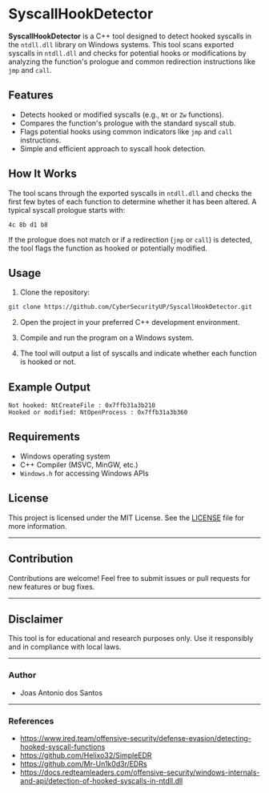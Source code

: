 # SyscallHookDetector

**SyscallHookDetector** is a C++ tool designed to detect hooked syscalls in the `ntdll.dll` library on Windows systems. This tool scans exported syscalls in `ntdll.dll` and checks for potential hooks or modifications by analyzing the function's prologue and common redirection instructions like `jmp` and `call`.

## Features

- Detects hooked or modified syscalls (e.g., `Nt` or `Zw` functions).
- Compares the function's prologue with the standard syscall stub.
- Flags potential hooks using common indicators like `jmp` and `call` instructions.
- Simple and efficient approach to syscall hook detection.

## How It Works

The tool scans through the exported syscalls in `ntdll.dll` and checks the first few bytes of each function to determine whether it has been altered. A typical syscall prologue starts with:

```assembly
4c 8b d1 b8
```

If the prologue does not match or if a redirection (`jmp` or `call`) is detected, the tool flags the function as hooked or potentially modified.

## Usage

1. Clone the repository:

```bash
git clone https://github.com/CyberSecurityUP/SyscallHookDetector.git
```

2. Open the project in your preferred C++ development environment.

3. Compile and run the program on a Windows system.

4. The tool will output a list of syscalls and indicate whether each function is hooked or not.

## Example Output

```plaintext
Not hooked: NtCreateFile : 0x7ffb31a3b210
Hooked or modified: NtOpenProcess : 0x7ffb31a3b360
```

## Requirements

- Windows operating system
- C++ Compiler (MSVC, MinGW, etc.)
- `Windows.h` for accessing Windows APIs

## License

This project is licensed under the MIT License. See the [LICENSE](LICENSE) file for more information.

---

## Contribution

Contributions are welcome! Feel free to submit issues or pull requests for new features or bug fixes.

---

## Disclaimer

This tool is for educational and research purposes only. Use it responsibly and in compliance with local laws.

---

### Author

- Joas Antonio dos Santos

---

### References

- https://www.ired.team/offensive-security/defense-evasion/detecting-hooked-syscall-functions
- https://github.com/Helixo32/SimpleEDR
- https://github.com/Mr-Un1k0d3r/EDRs
- https://docs.redteamleaders.com/offensive-security/windows-internals-and-api/detection-of-hooked-syscalls-in-ntdll.dll
